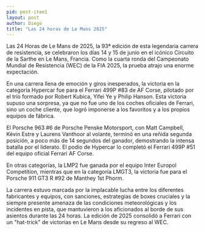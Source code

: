 ```yaml
---
pid: post-item1
layout: post
author: Diego
title: "Las 24 horas de Le Mans 2025"
---
```

Las 24 Horas de Le Mans de 2025, la 93ª edición de esta legendaria carrera de resistencia, se celebraron los días 14 y 15 de junio en el icónico Circuito de la Sarthe en Le Mans, Francia. Como la cuarta ronda del Campeonato Mundial de Resistencia (WEC) de la FIA 2025, la prueba atrajo una enorme expectación.

En una carrera llena de emoción y giros inesperados, la victoria en la categoría Hypercar fue para el Ferrari 499P #83 de AF Corse, pilotado por el trío formado por Robert Kubica, Yifei Ye y Philip Hanson. Esta victoria supuso una sorpresa, ya que no fue uno de los coches oficiales de Ferrari, sino un coche cliente, que logró imponerse a los favoritos y a los propios equipos de fábrica.

El Porsche 963 #6 de Porsche Penske Motorsport, con Matt Campbell, Kévin Estre y Laurens Vanthoor al volante, terminó en una reñida segunda posición, a poco más de 14 segundos del ganador, demostrando la intensa batalla por el liderato. El podio de Hypercar lo completó el Ferrari 499P #51 del equipo oficial Ferrari AF Corse.

En otras categorías, la LMP2 fue ganada por el equipo Inter Europol Competition, mientras que en la categoría LMGT3, la victoria fue para el Porsche 911 GT3 R #92 de Manthey 1st Phorm.

La carrera estuvo marcada por la implacable lucha entre los diferentes fabricantes y equipos, con sanciones, estrategias de boxes cruciales y la siempre presente amenaza de las condiciones meteorológicas y los incidentes en pista, que mantuvieron a los aficionados al borde de sus asientos durante las 24 horas. La edición de 2025 consolidó a Ferrari con un "hat-trick" de victorias en Le Mans desde su regreso al WEC.
